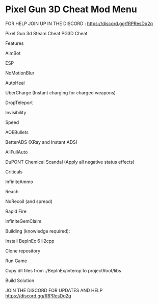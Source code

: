 # Pixel Gun 3D Cheat Mod Menu

FOR HELP JOIN UP IN THE DISCORD : https://discord.gg/fRPResDq2q 
 


Pixel Gun 3d Steam Cheat PG3D Cheat



Features



AimBot




ESP



NoMotionBlur



AutoHeal



UberCharge (Instant charging for charged weapons)




DropTeleport




Invisibility




Speed





AOEBullets





BetterADS (XRay and Instant ADS)





AllFullAuto





DuPONT Chemical Scandal (Apply all negative status effects)





Criticals






InfiniteAmmo





Reach





NoRecoil (and spread)





Rapid Fire





InfiniteGemClaim





Building (knowledge required):





Install BepInEx 6 il2cpp





Clone repository





Run Game






Copy dll files from ./BepInEx/interop to projectRoot/libs





Build Solution



JOIN THE DISCORD FOR UPDATES AND HELP https://discord.gg/fRPResDq2q



